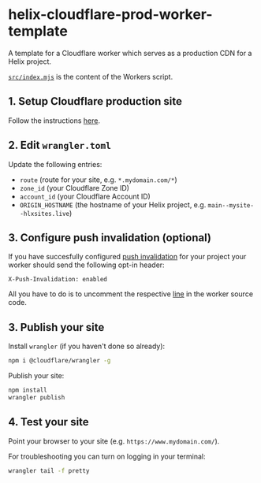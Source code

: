# helix-cloudflare-prod-worker-template

A template for a Cloudflare worker which serves as a production CDN for a Helix project.

[`src/index.mjs`](https://github.com/adobe/helix-cloudflare-prod-worker-template/blob/main/src/index.mjs) is the content of the Workers script.

## 1. Setup Cloudflare production site

Follow the instructions [here](https://www.hlx.live/docs/byo-cdn-cloudflare-setup).

## 2. Edit `wrangler.toml`

Update the following entries:

- `route` (route for your site, e.g. `*.mydomain.com/*`)
- `zone_id` (your Cloudflare Zone ID)
- `account_id` (your Cloudflare Account ID)
- `ORIGIN_HOSTNAME` (the hostname of your Helix project, e.g. `main--mysite--hlxsites.live`)

## 3. Configure push invalidation (optional)

If you have succesfully configured [push invalidation](https://www.hlx.live/docs/setup-byo-cdn-push-invalidation#cloudflare) for your project your worker should send the following opt-in header:

```
X-Push-Invalidation: enabled
```

All you have to do is to uncomment the respective [line](https://github.com/adobe/helix-cloudflare-prod-worker-template/blob/main/src/index.mjs#L22) in the worker source code.

## 3. Publish your site

Install `wrangler` (if you haven't done so already):

```sh
npm i @cloudflare/wrangler -g
```

Publish your site:

```sh
npm install
wrangler publish
```

## 4. Test your site

Point your browser to your site (e.g. `https://www.mydomain.com/`).

For troubleshooting you can turn on logging in your terminal:

```sh
wrangler tail -f pretty
```
